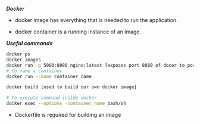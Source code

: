 ***Docker***

* docker image has everything that is needed to run the application.

* docker container is a running instance of an image.

***Useful commands***

```bash
docker ps
docker images
docker run -p 5000:8080 nginx:latest [exposes port 8080 of docer to port 5000]
# to name a container
docker run --name container_name

docker build [used to build our own docker image]

# to execute command inside docker
docker exec --options -container_name bash/sh 
```

* Dockerfile is required for building an image

